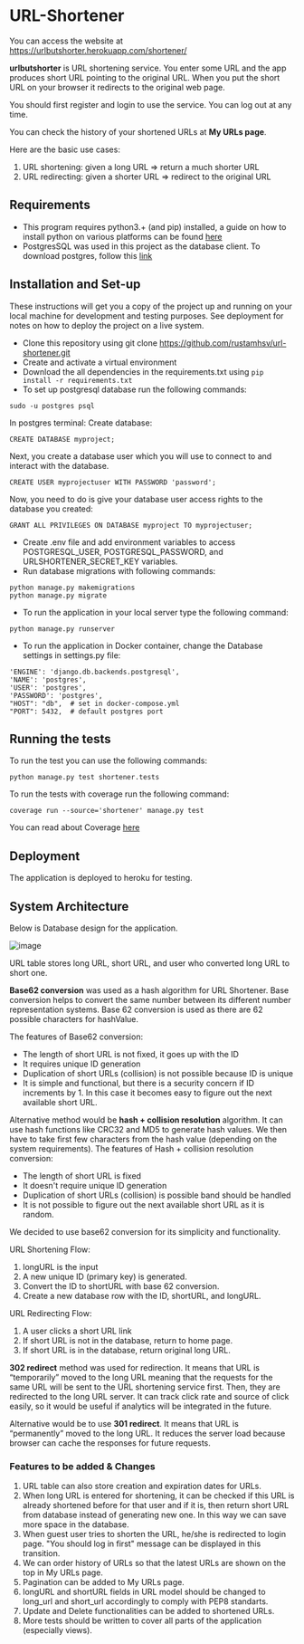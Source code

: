 # URL-Shortener

You can access the website at https://urlbutshorter.herokuapp.com/shortener/

**urlbutshorter** is URL shortening service. You enter some URL and the app produces short URL pointing to the original URL. When you put the short URL on your browser it redirects to the original web page. 

You should first register and login to use the service. You can log out at any time.

You can check the history of your shortened URLs at **My URLs page**. 

Here are the basic use cases:
  1) URL shortening: given a long URL => return a much shorter URL
  2) URL redirecting: given a shorter URL => redirect to the original URL

## Requirements
* This program requires python3.+ (and pip) installed, a guide on how to install python on various platforms can be found [here](https://www.python.org/)
* PostgresSQL was used in this project as the database client. To download postgres, follow this [link](https://www.postgresql.org/download/)

## Installation and Set-up

These instructions will get you a copy of the project up and running on your local machine for development and testing purposes. See deployment for notes on how to deploy the project on a live system.

* Clone this repository using git clone https://github.com/rustamhsv/url-shortener.git
* Create and activate a virtual environment
* Download the all dependencies in the requirements.txt using ```pip install -r requirements.txt```
* To set up postgresql database run the following commands:
```
sudo -u postgres psql
```
In postgres terminal:
Create database:
```
CREATE DATABASE myproject;
```

Next, you create a database user which you will use to connect to and interact with the database.
```
CREATE USER myprojectuser WITH PASSWORD 'password';
```
Now, you need to do is give your database user access rights to the database you created:
```
GRANT ALL PRIVILEGES ON DATABASE myproject TO myprojectuser;
```

* Create .env file and add environment variables to access POSTGRESQL_USER, POSTGRESQL_PASSWORD, and URLSHORTENER_SECRET_KEY variables.
* Run database migrations with following commands:
```
python manage.py makemigrations
python manage.py migrate
```
* To run the application in your local server type the following command:
```
python manage.py runserver
```

* To run the application in Docker container, change the Database settings in settings.py file:
```
'ENGINE': 'django.db.backends.postgresql',
'NAME': 'postgres',
'USER': 'postgres',
'PASSWORD': 'postgres',
"HOST": "db",  # set in docker-compose.yml
"PORT": 5432,  # default postgres port  
```

## Running the tests
To run the test you can use the following commands:
```
python manage.py test shortener.tests
```

To run the tests with coverage run the following command:
```
coverage run --source='shortener' manage.py test
```
You can read about Coverage [here](https://coverage.readthedocs.io/en/6.4.1/)

## Deployment
The application is deployed to heroku for testing.


## System Architecture

Below is Database design for the application.

![image](https://user-images.githubusercontent.com/75800756/173936182-f8a7642a-c99e-40be-8ac0-ff8497560d94.png)

URL table stores long URL, short URL, and user who converted long URL to short one. 

**Base62 conversion** was used as a hash algorithm for URL Shortener. Base conversion
helps to convert the same number between its different number representation systems. Base
62 conversion is used as there are 62 possible characters for hashValue.


The features of Base62 conversion:
* The length of short URL is not fixed, it goes up with the ID
* It requires unique ID generation
* Duplication of short URLs (collision) is not possible because ID is unique
* It is simple and functional, but there is a security concern if ID increments by 1. In this case it becomes easy to figure out the next available short URL.

Alternative method would be **hash + collision resolution** algorithm. It can use hash functions like CRC32 and MD5 to generate hash values. We then have to take first few characters from the hash value (depending on the system requirements).
The features of Hash + collision resolution conversion:
* The length of short URL is fixed
* It doesn't require unique ID generation
* Duplication of short URLs (collision) is possible band should be handled
* It is not possible to figure out the next available short URL as it is random.

We decided to use base62 conversion for its simplicity and functionality.

URL Shortening Flow:
  1) longURL is the input
  2) A new unique ID (primary key) is generated.
  3) Convert the ID to shortURL with base 62 conversion.
  4) Create a new database row with the ID, shortURL, and longURL.

URL Redirecting Flow:
  1) A user clicks a short URL link
  2) If short URL is not in the database, return to home page.
  3) If short URL is in the database, return original long URL.

**302 redirect** method was used for redirection. It means that URL is “temporarily” moved to the long URL meaning that the requests for the same URL will be sent to the URL shortening
service first. Then, they are redirected to the long URL server. It can track click rate and source of click easily, so it would be useful if analytics will be integrated in the future.

Alternative would be to use **301 redirect**. It means that URL is “permanently” moved to the long URL. It reduces the server load because browser can cache the responses for future requests.


### Features to be added & Changes
  1) URL table can also store creation and expiration dates for URLs.
  2) When long URL is entered for shortening, it can be checked if this URL is already shortened before for that user and if it is, then return short URL from database instead of generating new one. In this way we can save more space in the database.
  3) When guest user tries to shorten the URL, he/she is redirected to login page. "You should log in first" message can be displayed in this transition.
  4) We can order history of URLs so that the latest URLs are shown on the top in My URLs page.
  5) Pagination can be added to My URLs page.
  6) longURL and shortURL fields in URL model should be changed to long_url and short_url accordingly to comply with PEP8 standarts.
  7) Update and Delete functionalities can be added to shortened URLs.
  8) More tests should be written to cover all parts of the application (especially views).

